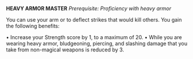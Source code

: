 __**HEAVY ARMOR MASTER**__
*Prerequisite: Proficiency with heavy armor*

You can use your arm or to deflect strikes that would kill others. You gain the following benefits:

• Increase your Strength score by 1, to a maximum of 20.
• While you are wearing heavy armor, bludgeoning, piercing, and slashing damage that you take from non-magical weapons is reduced by 3.